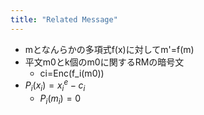 ```yaml
---
title: "Related Message"
---
```


- mとなんらかの多項式f(x)に対してm'=f(m)
- 平文m0とk個のm0に関するRMの暗号文
    - ci=Enc(f_i(m0))
- $P_i(x_i) = x_i^e - c_i$
    - $P_i(m_i) = 0$
